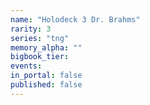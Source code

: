 ```yaml
---
name: "Holodeck 3 Dr. Brahms"
rarity: 3
series: "tng"
memory_alpha: ""
bigbook_tier:
events:
in_portal: false
published: false
---
```


